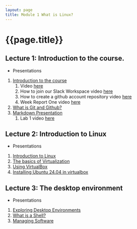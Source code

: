 ```yaml
---
layout: page
title: Module 1 What is Linux?
---
```


# {{page.title}}
## Lecture 1: Introduction to the course. 
* Presentations
1. [Introduction to the course](https://rapurl.live/0xh)
   1. Video [here](https://youtu.be/xAoKuDV09b8)
   2. How to join our Slack Workspace video [here](https://youtu.be/So9CN82ZwaY)
   3. How to create a github account repository video [here](https://youtu.be/uraJCa5V-Ao)
   4. Week Report One video [here](https://youtu.be/kBsY-uoEuBU)
2. [What is Git and Github?](https://www.youtube.com/watch?v=wpISo9TNjfU)
3. [Markdown Presentation](https://rapurl.live/zjs)
   1. Lab 1 video [here](https://youtu.be/PtJMXxi1je8)

## Lecture 2: Introduction to Linux
* Presentations
1. [Introduction to Linux](https://rapurl.live/dbx)
2. [The basics of Virtualization](https://rapurl.live/bt7)
3. [Using VirtualBox](http://bit.ly/3hk03nI)
4. [Installing Ubuntu 24.04 in virtualbox](https://rapurl.live/vjw)

## Lecture 3: The desktop environment 
* Presentations
1. [Exploring Desktop Environments](https://bit.ly/3u1QcsC)
2. [What is a Shell?](https://bit.ly/3jS8fNa)
3. [Managing Software](https://rapurl.live/nft)
